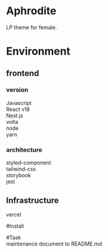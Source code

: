 # Aphrodite
LP theme for female.


# Environment  
## frontend  
### version   
Javascript  
React v18  
Nest.js  
volta  
node  
yarn  

### architecture  
styled-component  
tailwind-css  
storybook    
jest  



## Infrastructure  
vercel


#Install  


#Task   
maintenance document to README.md
